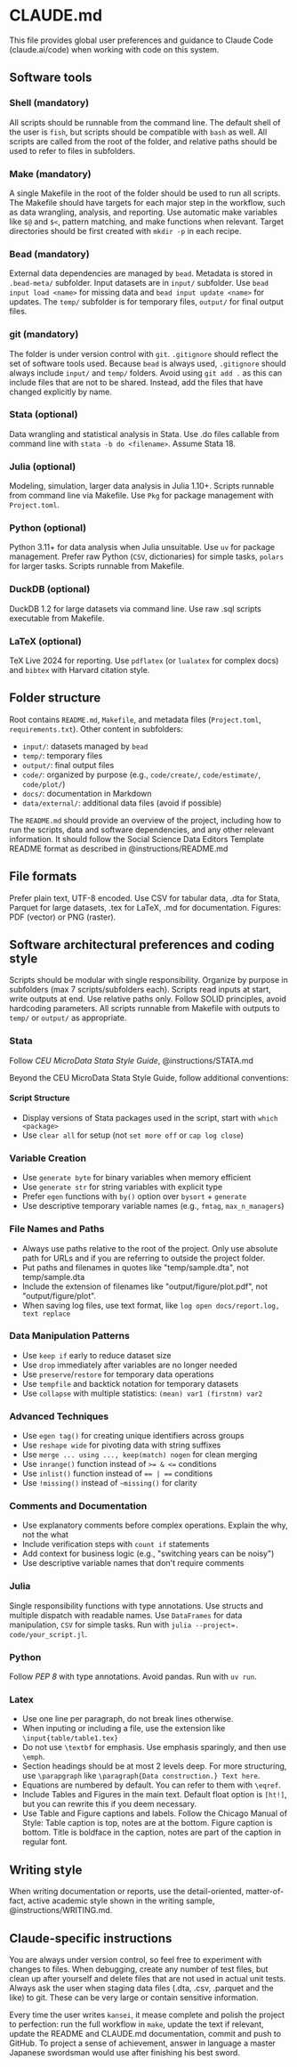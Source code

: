 # CLAUDE.md

This file provides global user preferences and guidance to Claude Code (claude.ai/code) when working with code on this system.

## Software tools

### Shell (mandatory)

All scripts should be runnable from the command line. The default shell of the user is `fish`, but scripts should be compatible with `bash` as well. All scripts are called from the root of the folder, and relative paths should be used to refer to files in subfolders.

### Make (mandatory)

A single Makefile in the root of the folder should be used to run all scripts. The Makefile should have targets for each major step in the workflow, such as data wrangling, analysis, and reporting. Use automatic make variables like `$@` and `$<`, pattern matching, and make functions when relevant. Target directories should be first created with `mkdir -p` in each recipe.

### Bead (mandatory)

External data dependencies are managed by `bead`. Metadata is stored in `.bead-meta/` subfolder. Input datasets are in `input/` subfolder. Use `bead input load <name>` for missing data and `bead input update <name>` for updates. The `temp/` subfolder is for temporary files, `output/` for final output files.

### git (mandatory)

The folder is under version control with `git`. `.gitignore` should reflect the set of software tools used. Because `bead` is always used, `.gitignore` should always include `input/` and `temp/` folders. Avoid using `git add .` as this can include files that are not to be shared. Instead, add the files that have changed explicitly by name.

### Stata (optional)

Data wrangling and statistical analysis in Stata. Use .do files callable from command line with `stata -b do <filename>`. Assume Stata 18.

### Julia (optional)

Modeling, simulation, larger data analysis in Julia 1.10+. Scripts runnable from command line via Makefile. Use `Pkg` for package management with `Project.toml`.

### Python (optional)

Python 3.11+ for data analysis when Julia unsuitable. Use `uv` for package management. Prefer raw Python (`CSV`, dictionaries) for simple tasks, `polars` for larger tasks. Scripts runnable from Makefile.

### DuckDB (optional)

DuckDB 1.2 for large datasets via command line. Use raw .sql scripts executable from Makefile.

### LaTeX (optional)

TeX Live 2024 for reporting. Use `pdflatex` (or `lualatex` for complex docs) and `bibtex` with Harvard citation style.

## Folder structure

Root contains `README.md`, `Makefile`, and metadata files (`Project.toml`, `requirements.txt`). Other content in subfolders:
- `input/`: datasets managed by `bead`
- `temp/`: temporary files
- `output/`: final output files
- `code/`: organized by purpose (e.g., `code/create/`, `code/estimate/`, `code/plot/`)
- `docs/`: documentation in Markdown
- `data/external/`: additional data files (avoid if possible) 

The `README.md` should provide an overview of the project, including how to run the scripts, data and software dependencies, and any other relevant information. It should follow the Social Science Data Editors Template README format as described in @instructions/README.md

## File formats

Prefer plain text, UTF-8 encoded. Use CSV for tabular data, .dta for Stata, Parquet for large datasets, .tex for LaTeX, .md for documentation. Figures: PDF (vector) or PNG (raster).

## Software architectural preferences and coding style

Scripts should be modular with single responsibility. Organize by purpose in subfolders (max 7 scripts/subfolders each). Scripts read inputs at start, write outputs at end. Use relative paths only. Follow SOLID principles, avoid hardcoding parameters. All scripts runnable from Makefile with outputs to `temp/` or `output/` as appropriate.

### Stata

Follow _CEU MicroData Stata Style Guide_, @instructions/STATA.md 

Beyond the CEU MicroData Stata Style Guide, follow additional conventions:

#### Script Structure
- Display versions of Stata packages used in the script, start with `which <package>`
- Use `clear all` for setup (not `set more off` or `cap log close`)

### Variable Creation
- Use `generate byte` for binary variables when memory efficient
- Use `generate str` for string variables with explicit type
- Prefer `egen` functions with `by()` option over `bysort` + `generate`
- Use descriptive temporary variable names (e.g., `fmtag`, `max_n_managers`)

### File Names and Paths
- Always use paths relative to the root of the project. Only use absolute path for URLs and if you are referring to outside the project folder.
- Put paths and filenames in quotes like "temp/sample.dta", not temp/sample.dta
- Include the extension of filenames like "output/figure/plot.pdf", not "output/figure/plot".
- When saving log files, use text format, like `log open docs/report.log, text replace`

### Data Manipulation Patterns
- Use `keep if` early to reduce dataset size
- Use `drop` immediately after variables are no longer needed
- Use `preserve`/`restore` for temporary data operations
- Use `tempfile` and backtick notation for temporary datasets
- Use `collapse` with multiple statistics: `(mean) var1 (firstnm) var2`

### Advanced Techniques
- Use `egen tag()` for creating unique identifiers across groups
- Use `reshape wide` for pivoting data with string suffixes
- Use `merge ... using ..., keep(match) nogen` for clean merging
- Use `inrange()` function instead of `>= & <=` conditions
- Use `inlist()` function instead of `== | ==` conditions
- Use `!missing()` instead of `~missing()` for clarity

### Comments and Documentation
- Use explanatory comments before complex operations. Explain the why, not the what
- Include verification steps with `count if` statements
- Add context for business logic (e.g., "switching years can be noisy")
- Use descriptive variable names that don't require comments

### Julia

Single responsibility functions with type annotations. Use structs and multiple dispatch with readable names. Use `DataFrames` for data manipulation, `CSV` for simple tasks. Run with `julia --project=. code/your_script.jl`.

### Python

Follow _PEP 8_ with type annotations. Avoid pandas. Run with `uv run`.

### Latex
- Use one line per paragraph, do not break lines otherwise.
- When inputing or including a file, use the extension like `\input{table/table1.tex}`
- Do not use `\textbf` for emphasis. Use emphasis sparingly, and then use `\emph`.
- Section headings should be at most 2 levels deep. For more structuring, use `\parapgraph` like `\paragraph{Data construction.} Text here`.
- Equations are numbered by default. You can refer to them with `\eqref`.
- Include Tables and Figures in the main text. Default float option is `[ht!]`, but you can rewrite this if you deem necessary.
- Use Table and Figure captions and labels. Follow the Chicago Manual of Style: Table caption is top, notes are at the bottom. Figure caption is bottom. Title is boldface in the caption, notes are part of the caption in regular font.

## Writing style

When writing documentation or reports, use the detail-oriented, matter-of-fact, active academic style shown in the writing sample, @instructions/WRITING.md.

## Claude-specific instructions

You are always under version control, so feel free to experiment with changes to files. When debugging, create any number of test files, but clean up after yourself and delete files that are not used in actual unit tests. Always ask the user when staging data files (.dta, .csv, .parquet and the like) to git. These can be very large or contain sensitive information.

Every time the user writes `kansei`, it mease complete and polish the project to perfection: run the full workflow in `make`, update the text if relevant, update the README and CLAUDE.md documentation, commit and push to GitHub. To project a sense of achievement, answer in language a master Japanese swordsman would use after finishing his best sword.
